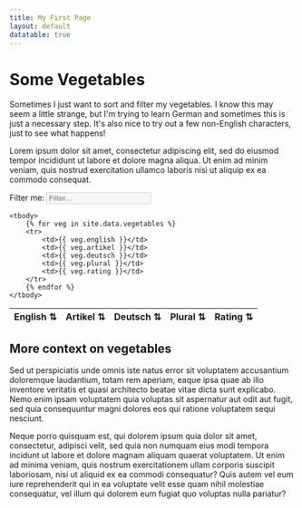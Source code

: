 ```yaml
---
title: My First Page
layout: default
datatable: true
---
```


# Some Vegetables

Sometimes I just want to sort and filter my vegetables. I know this may seem a little strange, but 
I'm trying to learn German and sometimes this is just a necessary step. It's also nice to try out a few non-English characters, just to see what happens!

Lorem ipsum dolor sit amet, consectetur adipiscing elit, sed do eiusmod tempor incididunt ut labore et dolore magna aliqua. Ut enim ad minim veniam, quis nostrud exercitation ullamco laboris nisi ut aliquip ex ea commodo consequat.

Filter me: <input type="text" disabled=true id="filter" placeholder="Filter..." autofocus /><br/>
<table id="filterable" class="overview sortable-table">
    <thead>
        <tr>
            <th>English ⇅</th>
            <th>Artikel ⇅</th>
            <th>Deutsch ⇅</th>
            <th>Plural ⇅</th>
            <th>Rating ⇅</th>
        </tr>
    </thead>

    <tbody>
        {% for veg in site.data.vegetables %}
        <tr>
            <td>{{ veg.english }}</td>
            <td>{{ veg.artikel }}</td>
            <td>{{ veg.deutsch }}</td>
            <td>{{ veg.plural }}</td>
            <td>{{ veg.rating }}</td>
        </tr>
        {% endfor %}
    </tbody>
</table>

## More context on vegetables

Sed ut perspiciatis unde omnis iste natus error sit voluptatem accusantium doloremque laudantium, totam rem aperiam, eaque ipsa quae ab illo inventore veritatis et quasi architecto beatae vitae dicta sunt explicabo. Nemo enim ipsam voluptatem quia voluptas sit aspernatur aut odit aut fugit, sed quia consequuntur magni dolores eos qui ratione voluptatem sequi nesciunt. 

Neque porro quisquam est, qui dolorem ipsum quia dolor sit amet, consectetur, adipisci velit, sed quia non numquam eius modi tempora incidunt ut labore et dolore magnam aliquam quaerat voluptatem. Ut enim ad minima veniam, quis nostrum exercitationem ullam corporis suscipit laboriosam, nisi ut aliquid ex ea commodi consequatur? Quis autem vel eum iure reprehenderit qui in ea voluptate velit esse quam nihil molestiae consequatur, vel illum qui dolorem eum fugiat quo voluptas nulla pariatur?